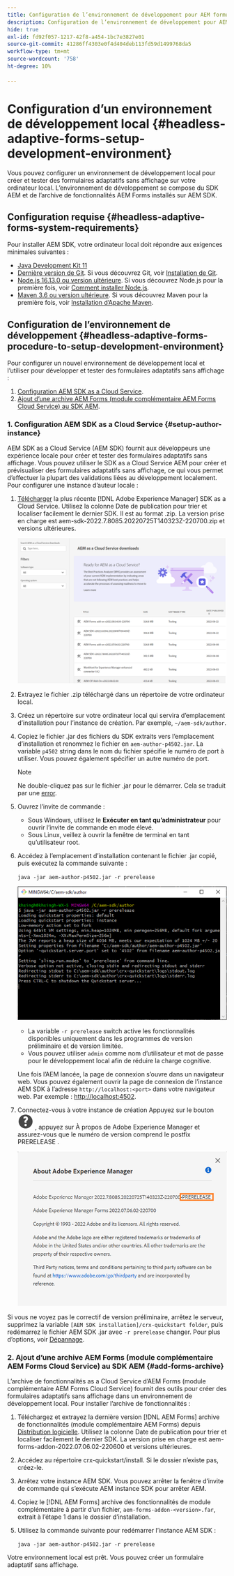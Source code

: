 ```yaml
---
title: Configuration de l’environnement de développement pour AEM formulaires adaptatifs sans affichage
description: Configuration de l’environnement de développement pour AEM formulaires adaptatifs sans affichage
hide: true
exl-id: fd92f057-1217-42f8-a454-1bc7e3827e01
source-git-commit: 41286ff4303e0f4d404deb113fd59d1499768da5
workflow-type: tm+mt
source-wordcount: '758'
ht-degree: 10%

---
```



# Configuration d’un environnement de développement local {#headless-adaptive-forms-setup-development-environment}

Vous pouvez configurer un environnement de développement local pour créer et tester des formulaires adaptatifs sans affichage sur votre ordinateur local. L’environnement de développement se compose du SDK AEM et de l’archive de fonctionnalités AEM Forms installés sur AEM SDK.
<!--
 After a Headless adaptive form or related assets are ready on the local development environment, you can deploy the Headless adaptive form application to your publishing environment. -- >

You require knowledge to build application using react, Git, and Maven to use Headless adaptive forms.

<!-- 

### Download the latest version of AEM as a Cloud Service SDK or Forms feature archive (AEM Forms add-on) from Software Distribution {#software-distribution}

To download the supported version of Adobe Experience Manager as a Cloud Service SDK or Forms feature archive (AEM Forms add-on):

1. Log in to [Software Distribution](https://experience.adobe.com/#/downloads) portal with your Adobe ID.

    >[!NOTE]
    >
    > Your Adobe Organization must be provisioned for AEM as a Cloud Service to download the AEM as a Cloud Service SDK.

1. Navigate to the **[!UICONTROL AEM as a Cloud Service]** tab.
1. Sort by published date in descending order.
1. Click on the latest Adobe Experience Manager as a Cloud Service SDK or Forms feature archive (AEM Forms add-on).
1. Review and accept the EULA. Tap the **[!UICONTROL Download]** button. -->

## Configuration requise {#headless-adaptive-forms-system-requirements}

Pour installer AEM SDK, votre ordinateur local doit répondre aux exigences minimales suivantes :

* [Java Development Kit 11](https://experience.adobe.com/#/downloads/content/software-distribution/en/general.html?1_group.propertyvalues.property=.%2Fjcr%3Acontent%2Fmetadata%2Fdc%3AsoftwareType&amp;1_group.propertyvalues.operation=equals&amp;1_group.propertyvalues.0_values=software-type%3Atooling&amp;fulltext=Oracle%7E+JDK%7E+11%7E&amp;orderby=%40jcr%3Acontent%2Fjcr%3AlastModified&amp;orderby.sort=desc&amp;layout=list&amp;p.offset=0&amp;p.limit=14)
* [Dernière version de Git](https://git-scm.com/downloads). Si vous découvrez Git, voir [Installation de Git](https://git-scm.com/book/en/v2/Getting-Started-Installing-Git).
* [Node.js 16.13.0 ou version ultérieure](https://nodejs.org/en/download/). Si vous découvrez Node.js pour la première fois, voir [Comment installer Node.js](https://nodejs.dev/en/learn/how-to-install-nodejs).
* [Maven 3.6 ou version ultérieure](https://maven.apache.org/download.cgi). Si vous découvrez Maven pour la première fois, voir [Installation d’Apache Maven](https://maven.apache.org/install.html).

## Configuration de l’environnement de développement {#headless-adaptive-forms-procedure-to-setup-development-environment}

Pour configurer un nouvel environnement de développement local et l’utiliser pour développer et tester des formulaires adaptatifs sans affichage :

1. [Configuration AEM SDK as a Cloud Service](#setup-author-instance).
1. [Ajout d’une archive AEM Forms (module complémentaire AEM Forms Cloud Service) au SDK AEM](#add-forms-archive).

<!--

1. (Optional) [Add Forms-specific users to your local Author instance](#configure-users-and-permissions).
1. (Optional) Install [Adaptive forms builder extension for Microsoft Visual Studio Code](#microsoft-visual-studio-code-extension-for-headless-adaptive-forms). 

-->

### 1. Configuration AEM SDK as a Cloud Service {#setup-author-instance}

AEM SDK as a Cloud Service (AEM SDK) fournit aux développeurs une expérience locale pour créer et tester des formulaires adaptatifs sans affichage. Vous pouvez utiliser le SDK as a Cloud Service AEM pour créer et prévisualiser des formulaires adaptatifs sans affichage, ce qui vous permet d’effectuer la plupart des validations liées au développement localement. Pour configurer une instance d’auteur locale :

1. [Télécharger](https://experience.adobe.com/#/downloads/content/software-distribution/en/aemcloud.html?lang=fr) la plus récente [!DNL Adobe Experience Manager] SDK as a Cloud Service. Utilisez la colonne Date de publication pour trier et localiser facilement le dernier SDK.
Il est au format .zip. La version prise en charge est aem-sdk-2022.7.8085.20220725T140323Z-220700.zip et versions ultérieures.

   ![Téléchargement du SDK AEM Cloud Service à partir du portail de distribution de logiciels](assets/software-distribution.png)


1. Extrayez le fichier .zip téléchargé dans un répertoire de votre ordinateur local.
1. Créez un répertoire sur votre ordinateur local qui servira d’emplacement d’installation pour l’instance de création. Par exemple, `~/aem-sdk/author`.
1. Copiez le fichier .jar des fichiers du SDK extraits vers l’emplacement d’installation et renommez le fichier en `aem-author-p4502.jar`. La variable `p4502` string dans le nom du fichier spécifie le numéro de port à utiliser. Vous pouvez également spécifier un autre numéro de port.

   >[!NOTE]
   >
   > Ne double-cliquez pas sur le fichier .jar pour le démarrer. Cela se traduit par une [error](https://experienceleague.adobe.com/docs/experience-manager-learn/cloud-service/local-development-environment-set-up/aem-runtime.html?lang=en#troubleshooting-double-click).

1. Ouvrez l’invite de commande :
   * Sous Windows, utilisez le **Exécuter en tant qu’administrateur** pour ouvrir l’invite de commande en mode élevé.
   * Sous Linux, veillez à ouvrir la fenêtre de terminal en tant qu’utilisateur root.

1. Accédez à l’emplacement d’installation contenant le fichier .jar copié, puis exécutez la commande suivante :

   `java -jar aem-author-p4502.jar -r prerelease`

   ![Téléchargement du SDK AEM Cloud Service à partir du portail de distribution de logiciels](assets/install-sdk.png)

   * La variable `-r prerelease` switch active les fonctionnalités disponibles uniquement dans les programmes de version préliminaire et de version limitée.
   * Vous pouvez utiliser `admin` comme nom d’utilisateur et mot de passe pour le développement local afin de réduire la charge cognitive.

   Une fois l’AEM lancée, la page de connexion s’ouvre dans un navigateur web. Vous pouvez également ouvrir la page de connexion de l’instance AEM SDK à l’adresse `http://localhost:<port>` dans votre navigateur web. Par exemple : [http://localhost:4502](http://localhost:4502).

1. Connectez-vous à votre instance de création Appuyez sur le bouton ![help](/help/assets/Help-icon.svg) , appuyez sur À propos de Adobe Experience Manager et assurez-vous que le numéro de version comprend le postfix PRERELEASE .

   ![help](/help/assets/prerelease.png)

Si vous ne voyez pas le correctif de version préliminaire, arrêtez le serveur, supprimez la variable `[AEM SDK installation]/crx-quickstart folder`, puis redémarrez le fichier AEM SDK .jar avec `-r prerelease` changer. Pour plus d’options, voir [Dépannage](/help/troubleshooting.md).

### 2. Ajout d’une archive AEM Forms (module complémentaire AEM Forms Cloud Service) au SDK AEM {#add-forms-archive}

L’archive de fonctionnalités as a Cloud Service d’AEM Forms (module complémentaire AEM Forms Cloud Service) fournit des outils pour créer des formulaires adaptatifs sans affichage dans un environnement de développement local. Pour installer l’archive de fonctionnalités :

1. Téléchargez et extrayez la dernière version [!DNL AEM Forms] archive de fonctionnalités (module complémentaire AEM Forms) depuis [Distribution logicielle](https://experience.adobe.com/#/downloads/content/software-distribution/en/aemcloud.html?fulltext=AEM*+Forms*+add*+on*&amp;orderby=%40jcr%3Acontent%2Fjcr%3AlastModified&amp;orderby.sort=desc&amp;layout=list&amp;p.offset=0&amp;p.limit=20). Utilisez la colonne Date de publication pour trier et localiser facilement le dernier SDK. La version prise en charge est aem-forms-addon-2022.07.06.02-220600 et versions ultérieures.

1. Accédez au répertoire crx-quickstart/install. Si le dossier n’existe pas, créez-le.
1. Arrêtez votre instance AEM SDK. Vous pouvez arrêter la fenêtre d’invite de commande qui s’exécute AEM instance SDK pour arrêter AEM.
1. Copiez le [!DNL AEM Forms] archive des fonctionnalités de module complémentaire à partir d’un fichier, `aem-forms-addon-<version>.far`, extrait à l’étape 1 dans le dossier d’installation.
1. Utilisez la commande suivante pour redémarrer l’instance AEM SDK :

   `java -jar aem-author-p4502.jar -r prerelease`

<!-- 

### 3. (Optional) Configure users and permissions {#configure-users-and-permissions}

Create seperate user accounts for Form Developer, Form Practitioner, and end users. These account help you test Headless adaptive forms for various types of users. To create a user account and add roles to the account:

1. Login to your AEM SDK instance.
1. Go to Tools > Security > Users and tap Create. The Create New User wizard opens.
1. In the details tab, specify an ID and Password. All other fields are optional. It is recommended to provide name and an email address.
1. In the Groups tab, search and select user-groups for a user depending on their role. The table below lists all types of users and pre-defined groups for each type of forms users based on their role:
  
    | User Type | AEM Group |
    |---|---|
    | Form developer | [!DNL forms-users] (AEM Forms Users), [!DNL template-authors], [!DNL workflow-users], [!DNL workflow-editors], and [!DNL fdm-authors]  |
    | Customer Experience Lead or UX Designer| [!DNL forms-users], [!DNL template-authors]|
    | AEM administrator | [!DNL aem-administrators], [!DNL fd-administrators] |
    | End user| When a user must log in to view and submit an Adaptive Form, add such users to [!DNL forms-users] group. </br> When no user authentication is required to access Adaptive Forms, do not assign any group to such users.|

<!-- ### 4. (Optional) Install Visual Studio Code extension for Headless adaptive forms {#microsoft-visual-studio-code-extension-for-headless-adaptive-forms}

You can use any IDE for developing Headless adaptive forms. Adobe provides an extension for Microsoft&reg;reg; Visual Studio Code to make it easier for you to navigate structure and develop Headless adaptive forms. The extension adds adaptive forms related IntelliSense capabilities and helps auto-complete Headless adaptive forms JSON syntax. It also adds a panel, titled Forms Tree, to help navigate structure of Headless adaptive form. To use the extension: 

1. Ensure [Microsoft Visual Studio Code 1.62.0 or later](https://code.visualstudio.com/docs/supporting/FAQ#_how-do-i-find-the-version) is installed. If you have an older version or no version installed, download the latest version from [Microsoft Website](https://code.visualstudio.com/docs/setup/setup-overview)
   >[!NOTE]
   >
   >
   > To use Visual Studio from command line on macOS, see [Launching from the command line](https://code.visualstudio.com/docs/setup/mac#_launching-from-the-command-line).

1. Download the [Adaptive forms builder extension](/help/assets/adaptive-form-builder-0.12.0.vsix).

1. Navigate the directory containing the *adaptive-form-builder-[version].vsix* file.

1. Run the following command or see [Install from a VSIX](https://code.visualstudio.com/docs/editor/extension-marketplace#_install-from-a-vsix) article for detailed instructions to install a Visual Studio Code extension from a VSIX file:

    `code -–install-extension adaptive-form-builder-[version].vsix`

    </br> Replace the [version] with actual version of the extension. For example, `code -–install-extension adaptive-form-builder-0.12.0.vsix`

    </br> 

    ![Installing extension](/help/assets/install-extension.png)

<!-- ## Create and setup a react app

Adaptive forms renderer component is a react based component. It requires a react app to run and render a Headless adaptive form. To create and setup react app:

1. Open terminal in Visual Studio code and run the following command to create a react app and installs all related dependencies:

    ```shell
    npx create-react-app [react-app-name] --scripts-version 4.0.3 --template typescript
    ```

    Where [react-app-name] represents name of the project, script version is 4.0.3, and template of type typescript. For example, the following command creates a react app named *headless-forms-demo*.

    ```shell
    npx create-react-app headless-forms-demo --scripts-version 4.0.3 --template typescript
    ```

    It may take some time to create the react app and install all the dependencies. The command creates an empty react app with latest version of react and react-dom dependencies. It does not have any artifacts related to adaptive forms renderer component.

1. Adaptive forms renderer component is based on react spectrum and requires react 16.0.0 and react-dom 16.0.0. To install react 16.0.0 and related dependencies:
    1. Open the Visual Studio code terminal Window or command prompt.
    1. Navigate to the directory of react project.  
    1. Run the following command:

        ```shell
        npm install --save react@16.0.0 react-dom@16.14.0 -force
        ```

1. Run the following command to install adaptive forms renderer component related dependencies:

    ```shell
    npm i --save @aemforms/forms-super-component @aemforms/forms-react-core-components @aemforms/forms-super-component @adobe/react-spectrum @react/react-spectrum
    ```

<!-- 1. Install dependencies for adaptive forms renderer component. Packages for these dependencies are available in Adobe Artifactory. To authenticate with Adobe Artifactory and install dependencies for adaptive forms renderer component:

    1. Create environment variables ARTIFACTORY_USER and ARTIFACTORY_API_TOKEN. The ARTIFACTORY_USER stores Adobe LDAP username and ARTIFACTORY_API_TOKEN stores your [Adobe Artifactory token](https://wiki.corp.adobe.com/display/Artifactory/API+Keys)

    1. Run the following command to set NPM_TOKEN and NPM_EMAIL tokens:

        ```shell

        auth=$(curl -s -u${ARTIFACTORY_USER}:${ARTIFACTORY_API_TOKEN} https://artifactory.corp.adobe.com/artifactory/api/npm/auth)
        export NPM_TOKEN=$(echo "${auth}" | grep "_auth" | awk -F " " '{ print $3 }')
        export NPM_EMAIL=$(echo "${auth}" | grep "email" | awk -F " " '{ print $3 }')
        ```

        These tokens are required to communicated with Adobe Artifactory.

    1. Create a .npmrc file in the react project.

        ![.npmrc file](/help/assets/npmrc.png)

    1. Add the following code to the file:

        ```shell
        @aemforms:registry=https://artifactory.corp.adobe.com/artifactory/api/npm/npm-aem-release/
        @react:registry=https://artifactory.corp.adobe.com/artifactory/api/npm/npm-react-release/
        @quarry:registry=https://artifactory.corp.adobe.com/artifactory/api/npm/npm-adobe-release-local/
        //artifactory.corp.adobe.com/artifactory/api/npm/npm-adobe-release-loca/:_auth=${NPM_TOKEN}
        //artifactory.corp.adobe.com/artifactory/api/npm/npm-aem-release/:_auth=${NPM_TOKEN}
        //artifactory.corp.adobe.com/artifactory/api/npm/npm-react-release/:_auth=${NPM_TOKEN}
        _auth=${NPM_TOKEN}
        email=${NPM_EMAIL}
        always-auth=true
        ```

        It defines the antifactory repositories to use for Headless adaptive forms, react, and quarry related scope.
    1. Run the following command to install adaptive forms renderer component related dependencies:

    ```shell
    npm i --save @aemforms/crispr-react-bindings @aemforms/crispr-react-core-components @adobe/react-spectrum @react/react-spectrum
    ```
 
-->
Votre environnement local est prêt. Vous pouvez créer un formulaire adaptatif sans affichage.
